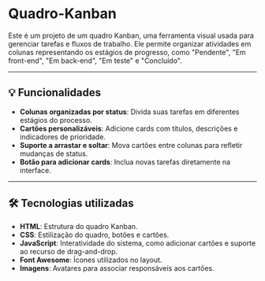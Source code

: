# Quadro-Kanban

Este é um projeto de um quadro Kanban, uma ferramenta visual usada para gerenciar tarefas e fluxos de trabalho. Ele permite organizar atividades em colunas representando os estágios de progresso, como "Pendente", "Em front-end", "Em back-end", "Em teste" e "Concluído".  

---

## 💡 Funcionalidades

- **Colunas organizadas por status**: Divida suas tarefas em diferentes estágios do processo.
- **Cartões personalizáveis**: Adicione cards com títulos, descrições e indicadores de prioridade.
- **Suporte a arrastar e soltar**: Mova cartões entre colunas para refletir mudanças de status.
- **Botão para adicionar cards**: Inclua novas tarefas diretamente na interface.

---

## 🛠️ Tecnologias utilizadas

- **HTML**: Estrutura do quadro Kanban.
- **CSS**: Estilização do quadro, botões e cartões.
- **JavaScript**: Interatividade do sistema, como adicionar cartões e suporte ao recurso de drag-and-drop.
- **Font Awesome**: Ícones utilizados no layout.
- **Imagens**: Avatares para associar responsáveis aos cartões.

